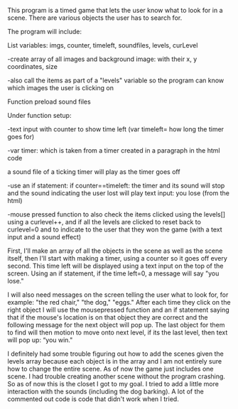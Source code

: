This program is a timed game that lets the user know what to look for in a scene. There are various objects the user has to search for. 

The program will include:

List variables: imgs, counter, timeleft, soundfiles, levels, curLevel

-create array of all images and background image: with their x, y coordinates, size

-also call the items as part of a "levels" variable so the program can know which images the user is clicking on

Function preload sound files

Under function setup:

-text input with counter to show time left (var timeleft= how long the timer goes for)

-var timer: which is taken from a timer created in a paragraph in the html code

a sound file of a ticking timer will play as the timer goes off

-use an if statement: if counter==timeleft:
the timer and its sound will stop and the sound indicating the user lost will play
text input: you lose (from the html) 


-mouse pressed function to also check the items clicked using the levels[] using a curlevel++, and if all the levels are clicked to reset back to curlevel=0 and to indicate to the user that they won the game (with a text input and a sound effect)


First, I'll make an array of all the objects in the scene as well as the scene itself, then I'll start with making a timer, using a counter so it goes off every second. This time left will be displayed using a text input on the top of the screen. Using an if statement, if the time left=0, a message will say "you lose." 

I will also need messages on the screen telling the user what to look for, for example: "the red chair," "the dog," "eggs." After each time they click on the right object I will use the mousepressed function and an if statement saying that if the mouse's location is on that object they are correct and the following message for the next object will pop up. The last object for them to find will then motion to move onto next level, if its the last level, then text will pop up: “you win." 

I definitely had some trouble figuring out how to add the scenes given the levels array because each object is in the array and I am not entirely sure how to change the entire scene. As of now the game just includes one scene. I had trouble creating another scene without the program crashing. So as of now this is the closet I got to my goal. I tried to add a little more interaction with the sounds (including the dog barking). A lot of the commented out code is code that didn't work when I tried.